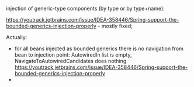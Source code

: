 injection of generic-type components (by type or by type+name):

https://youtrack.jetbrains.com/issue/IDEA-358446/Spring-support-the-bounded-generics-injection-properly - mostly fixed;

Actually:

- for all beans injected as bounded generics there is no navigation from bean to injection point:
  AutowiredIn list is empty, NavigateToAutowiredCandidates does nothing
  https://youtrack.jetbrains.com/issue/IDEA-358446/Spring-support-the-bounded-generics-injection-properly
- 
